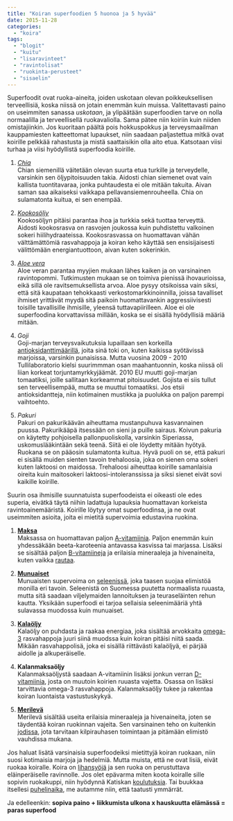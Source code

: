 ```yaml
---
title: "Koiran superfoodien 5 huonoa ja 5 hyvää"
date: 2015-11-28
categories: 
  - "koira"
tags: 
  - "blogit"
  - "kuitu"
  - "lisaravinteet"
  - "ravintolisat"
  - "ruokinta-perusteet"
  - "sisaelin"
---
```


Superfoodit ovat ruoka-aineita, joiden uskotaan olevan poikkeuksellisen terveellisiä, koska niissä on jotain enemmän kuin muissa. Valitettavasti paino on useimmiten sanassa _uskotaan_, ja ylipäätään superfoodien tarve on nolla normaalilla ja terveellisellä ruokavaliolla. Sama pätee niin koiriin kuin niiden omistajiinkin. Jos kuoritaan päältä pois hokkuspokkus ja terveysmaailman kauppamiesten katteettomat lupaukset, niin saadaan paljastettua mitkä ovat koirille pelkkää rahastusta ja mistä saattaisikin olla aito etua. Katsotaan viisi turhaa ja viisi hyödyllistä superfoodia koirille.

<!--more-->

1. [_Chia_](https://www.katiska.eu/tieto/kuidut-yrtit-ja-levat/chia/)  
    Chian siemenillä väitetään olevan suurta etua turkille ja terveydelle, varsinkin sen öljypitoisuuden takia. Aidosti chian siemenet ovat vain kallista tuontitavaraa, jonka puhtaudesta ei ole mitään takuita. Aivan saman saa aikaiseksi vaikkapa pellavansiemenrouheella. Chia on sulamatonta kuitua, ei sen enempää.  
      
    
2. [_Kookosöljy_](https://www.katiska.eu/tieto/rasvat/kookosoljy/)  
    Kookosöljyn pitäisi parantaa ihoa ja turkkia sekä tuottaa terveyttä. Aidosti kookosrasva on rasvojen joukossa kuin puhdistettu valkoinen sokeri hiilihydraateissa. Kookosrasvassa on huomattavan vähän välttämättömiä rasvahappoja ja koiran keho käyttää sen ensisijaisesti välittömään energiantuottoon, aivan kuten sokerinkin.  
      
    
3. [_Aloe vera_](https://www.katiska.eu/tieto/kuidut-yrtit-ja-levat/ravintopommi-aloe-vera/)  
    Aloe veran parantaa myyjien mukaan lähes kaiken ja on varsinainen ravintopommi. Tutkimusten mukaan se on toimiva pienissä ihovaurioissa, eikä sillä ole ravitsemuksellista arvoa. Aloe pysyy otsikoissa vain siksi, että sitä kaupataan tehokkaasti verkostomarkkinoinnilla, joissa tavalliset ihmiset yrittävät myydä sitä paikoin huomattavankin aggressiivisesti toisille tavallisille ihmisille, yleensä tuttavapiirilleen. Aloe ei ole superfoodina korvattavissa millään, koska se ei sisällä hyödyllisiä määriä mitään.  
      
    
4. _Goji_  
    Goji-marjan terveysvaikutuksia lupaillaan sen korkeilla [antioksidanttimäärillä](https://www.katiska.eu/tieto/koira-tarve-vitamiini/antioksidantit/), joita sinä toki on, kuten kaikissa syötävissä marjoissa, varsinkin punaisissa. Mutta vuosina 2009 - 2010 Tullilaboratorio kielsi suurimmman osan maahantuonnin, koska niissä oli liian korkeat torjuntamyrkkyjäämät. 2010 EU muutti goji-marjan tomaatiksi, joille sallitaan korkeammat pitoisuudet. Gojista ei siis tullut sen terveellisempää, mutta se muuttui tomaatiksi. Jos etsii antioksidantteja, niin kotimainen mustikka ja puolukka on paljon parempi vaihtoehto.  
      
    
5. _Pakuri_  
    Pakuri on pakurikäävän aiheuttama mustanpuhuva kasvannainen puussa. Pakurikääpä itsessään on sieni ja puille sairaus. Koivun pakuria on käytetty pohjoisella pallonpuoliskolla, varsinkin Siperiassa, uskomuslääkintään sekä teenä. Siitä ei ole löydetty mitään hyötyä. Ruokana se on pääosin sulamatonta kuitua. Hyvä puoli on se, että pakuri ei sisällä muiden sienten tavoin trehaloosia, joka on sienen oma sokeri kuten laktoosi on maidossa. Trehaloosi aiheuttaa koirille samanlaisia oireita kuin maitosokeri laktoosi-intoleranssissa ja siksi sienet eivät sovi kaikille koirille.

Suurin osa ihmisille suunnatuista superfoodeista ei oikeasti ole edes superia, eivätkä täytä niihin ladattuja lupauksia huomattavan korkeista ravintoainemääristä. Koirille löytyy omat superfoodinsa, ja ne ovat useimmiten asioita, joita ei mietitä supervoimia edustavina ruokina.

1. [**Maksa**](https://www.katiska.eu/tieto/koira-sisaelimisto/maksa-2/)  
    Maksassa on huomattavan paljon [A-vitamiinia](https://www.katiska.eu/tieto/a-vitamiini/a-vitamiini/). Paljon enemmän kuin yhdessäkään beeta-karoteenia antavassa kasvissa tai marjassa. Lisäksi se sisältää paljon [B-vitamiineja](https://www.katiska.eu/tieto/b-vitamiinit/b-vitamiinit-lyhyesti/) ja erilaisia mineraaleja ja hivenaineita, kuten vaikka [rautaa](https://www.katiska.eu/tieto/ravitsemus/rauta-ja-koiran-ruokinta/).  
      
    
2. [**Munuaiset**](https://www.katiska.eu/tieto/koira-raakaruokinta-raaka-aineet/munuaiset-koiran-ruoka/)  
    Munuaisten supervoima on [seleenissä](https://www.katiska.eu/tieto/koira-tarve-mineraali/seleeni/), joka taasen suojaa elimistöä monilla eri tavoin. Seleenistä on Suomessa puutetta normaalista ruuasta, mutta sitä saadaan viljelymaiden lannoituksen ja teuraseläinten rehun kautta. Yksikään superfoodi ei tarjoa sellaisia seleenimääriä yhtä sulavassa muodossa kuin munuaiset.  
      
    
3. [**Kalaöljy**](https://www.katiska.eu/tieto/podcastit-vlog/104-koiralle-kalaoljy-omega-kapseli-vai-lihaa/)  
    Kalaöljy on puhdasta ja raakaa energiaa, joka sisältää arvokkaita [omega-3](https://www.katiska.eu/tieto/rasvat/omega-3-perusteita/) rasvahappoja juuri siinä muodssa kuin koiran pitäisi niitä saada. Mikään rasvahappolisä, joka ei sisällä riittävästi kalaöljyä, ei pärjää aidolle ja alkuperäiselle.  
      
    
4. **Kalanmaksaöljy**  
    Kalanmaksaöljystä saadaan A-vitamiinin lisäksi jonkun verran [D-vitamiinia](https://www.katiska.eu/tieto/d-vitamiini/kuinka-paljon-d-vitamiini-on-riittavasti/), josta on muutoin koirien ruuasta vajetta. Osassa on lisäksi tarvittavia omega-3 rasvahappoja. Kalanmaksaöljy tukee ja rakentaa koiran luontaista vastustuskykyä.  
      
    
5. [**Merilevä**](https://www.katiska.eu/tieto/koira-raakaruokinta-raaka-aineet/merileva/)  
    Merilevä sisältää useita erilaisia mineraaleja ja hivenaineita, joten se täydentää koiran ruokinnan vajeita. Sen varsinainen teho on kuitenkin [jodissa](https://www.katiska.eu/tieto/koira-tarve-mineraali/jodi/), jota tarvitaan kilpirauhasen toimintaan ja pitämään elimistö vauhdissa mukana.

Jos haluat lisätä varsinaisia superfoodeiksi mietittyjä koiran ruokaan, niin suosi kotimaisia marjoja ja hedelmiä. Mutta muista, että ne ovat lisiä, eivät ruokaa koiralle. Koira on [lihansyöjä](https://www.katiska.eu/tieto/koira-syominen-yleinen/koira-on-lihansyoja/) ja sen ruoka on perustuttava eläinperäiselle ravinnolle. Jos olet epävarma miten koota koiralle sille sopivin ruokakuppi, niin hyödynnä Katiskan [koulutuksia](https://www.katiska.eu/tieto/avainsana/webinaari/). Tai buukkaa itsellesi [puhelinaika](https://store.katiska.info/tuote/puhelinneuvonta/), me autamme niin, että taatusti ymmärrät.

Ja edelleenkin: **sopiva paino + liikkumista ulkona x hauskuutta elämässä = paras superfood**
